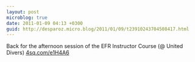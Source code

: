 ```yaml
---
layout: post
microblog: true
date: 2011-01-09 04:13 +0300
guid: http://desparoz.micro.blog/2011/01/09/t23910243704508417.html
---
```

Back for the afternoon session of the EFR Instructor Course (@ United Divers) [4sq.com/e1H4A6](http://4sq.com/e1H4A6)
